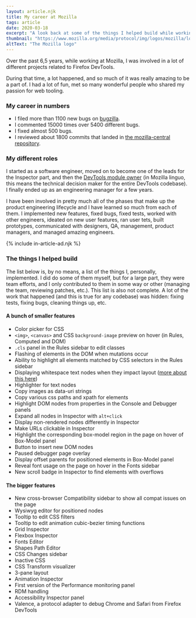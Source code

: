 ```yaml
---
layout: article.njk
title: My career at Mozilla
tags: article
date: 2020-03-18
excerpt: "A look back at some of the things I helped build while working on DevTools at Mozilla."
thumbnail: "https://www.mozilla.org/media/protocol/img/logos/mozilla/logo-word-hor.e20791bb4dd4.svg"
altText: "The Mozilla logo"
---
```

Over the past 6,5 years, while working at Mozilla, I was involved in a lot of different projects related to Firefox DevTools.

During that time, a lot happened, and so much of it was really amazing to be a part of. I had a lot of fun, met so many wonderful people who shared my passion for web tooling.

### My career in numbers

* I filed more than 1100 new bugs on [bugzilla](https://bugzilla.mozilla.org/).
* I commented 15000 times over 5400 different bugs.
* I fixed almost 500 bugs.
* I reviewed about 1800 commits that landed in [the mozilla-central repository](https://hg.mozilla.org/mozilla-central/).

### My different roles

I started as a software engineer, moved on to become one of the leads for the Inspector part, and then the [DevTools module owner](https://wiki.mozilla.org/Modules/All#DevTools) (in Mozilla linguo, this means the technical decision maker for the entire DevTools codebase).
I finally ended up as an engineering manager for a few years. 

I have been involved in pretty much all of the phases that make up the product engineering lifecycle and I have learned so much from each of them. 
I implemented new features, fixed bugs, fixed tests, worked with other engineers, ideated on new user features, ran user tets, built prototypes, communicated with designers, QA, management, product managers, and managed amazing engineers. 

{% include in-article-ad.njk %}

### The things I helped build

The list below is, by no means, a list of the things I, personally, implemented. I did do some of them myself, but for a large part, they were team efforts, and I only contributed to them in some way or other (managing the team, reviewing patches, etc.).
This list is also not complete. A lot of the work that happened (and this is true for any codebase) was hidden: fixing tests, fixing bugs, cleaning things up, etc. 

#### A bunch of smaller features

*  Color picker for CSS
* `<img>`, `<canvas>` and CSS `background-image` preview on hover (in Rules, Computed and DOM)
* `.cls` panel in the Rules sidebar to edit classes
* Flashing of elements in the DOM when mutations occur
* Ability to highlight all elements matched by CSS selectors in the Rules sidebar
* Displaying whitespace text nodes when they impact layout ([more about this here](https://patrickbrosset.com/articles/2016-10-21-when-does-white-space-matter-in-HTML.html))
* Highlighter for text nodes
* Copy images as data-uri strings
* Copy various css paths and xpath for elements
* Highlight DOM nodes from properties in the Console and Debugger panels
* Expand all nodes in Inspector with `alt+click`
* Display non-rendered nodes differently in Inspector
* Make URLs clickable in Inspector
* Highlight the corresponding box-model region in the page on hover of Box-Model panel
* Button to insert new DOM nodes
* Paused debugger page overlay
* Display offset parents for positioned elements in Box-Model panel
* Reveal font usage on the page on hover in the Fonts sidebar
* New scroll badge in Inspector to find elements with overflows

#### The bigger features

* New cross-browser Compatibility sidebar to show all compat issues on the page
* Wysiwyg editor for positioned nodes
* Tooltip to edit CSS filters
* Tooltip to edit animation cubic-bezier timing functions
* Grid Inspector
* Flexbox Inspector
* Fonts Editor
* Shapes Path Editor
* CSS Changes sidebar
* Inactive CSS
* CSS Transform visualizer
* 3-pane layout
* Animation Inspector
* First version of the Performance monitoring panel
* RDM <meta viewport> handling
* Accessibility Inspector panel
* Valence, a protocol adapter to debug Chrome and Safari from Firefox DevTools
